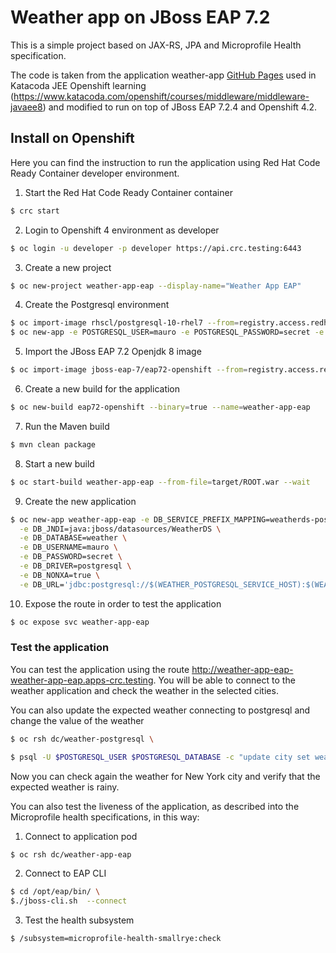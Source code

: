 # Weather app on JBoss EAP 7.2
This is a simple project based on JAX-RS, JPA and Microprofile Health specification. 

The code is taken from the application weather-app [GitHub Pages](https://github.com/tqvarnst/weather-app) used in Katacoda JEE Openshift learning (https://www.katacoda.com/openshift/courses/middleware/middleware-javaee8) and modified to run on top of JBoss EAP 7.2.4 and Openshift 4.2.

## Install on Openshift
Here you can find the instruction to run the application using Red Hat Code Ready Container developer environment.

1. Start the Red Hat Code Ready Container container

```sh
$ crc start
```

2. Login to Openshift 4 environment as developer

```sh
$ oc login -u developer -p developer https://api.crc.testing:6443
```

3. Create a new project 

```sh
$ oc new-project weather-app-eap --display-name="Weather App EAP"
```

4. Create the Postgresql environment

```sh
$ oc import-image rhscl/postgresql-10-rhel7 --from=registry.access.redhat.com/rhscl/postgresql-10-rhel7 --confirm \
$ oc new-app -e POSTGRESQL_USER=mauro -e POSTGRESQL_PASSWORD=secret -e POSTGRESQL_DATABASE=weather postgresql-10-rhel7 --name=weather-postgresql
```

5. Import the JBoss EAP 7.2 Openjdk 8 image

```sh
$ oc import-image jboss-eap-7/eap72-openshift --from=registry.access.redhat.com/jboss-eap-7/eap72-openshift --confirm
```

6. Create a new build for the application

```sh
$ oc new-build eap72-openshift --binary=true --name=weather-app-eap
```

7. Run the Maven build

```sh
$ mvn clean package
```   

8. Start a new build

```sh
$ oc start-build weather-app-eap --from-file=target/ROOT.war --wait
```

9. Create the new application

```sh
$ oc new-app weather-app-eap -e DB_SERVICE_PREFIX_MAPPING=weatherds-postgresql=DB \
  -e DB_JNDI=java:jboss/datasources/WeatherDS \
  -e DB_DATABASE=weather \
  -e DB_USERNAME=mauro \
  -e DB_PASSWORD=secret \
  -e DB_DRIVER=postgresql \
  -e DB_NONXA=true \
  -e DB_URL='jdbc:postgresql://$(WEATHER_POSTGRESQL_SERVICE_HOST):$(WEATHER_POSTGRESQL_SERVICE_PORT)/weather'
```

10. Expose the route in order to test the application

```sh
$ oc expose svc weather-app-eap
```

### Test the application
You can test the application using the route http://weather-app-eap-weather-app-eap.apps-crc.testing. You will be able to connect to the weather application and check the weather in the selected cities.

You can also update the expected weather connecting to postgresql and change the value of the weather

```sh
$ oc rsh dc/weather-postgresql \

$ psql -U $POSTGRESQL_USER $POSTGRESQL_DATABASE -c "update city set weathertype='rainy-5' where id='nyc'";
```
Now you can check again the weather for New York city and verify that the expected weather is rainy.

You can also test the liveness of the application, as described into the Microprofile health specifications, in this way:

1. Connect to application pod

```sh
$ oc rsh dc/weather-app-eap
```

2. Connect to EAP CLI

```sh
$ cd /opt/eap/bin/ \
$./jboss-cli.sh  --connect
```

3. Test the health subsystem

```sh
$ /subsystem=microprofile-health-smallrye:check
```
